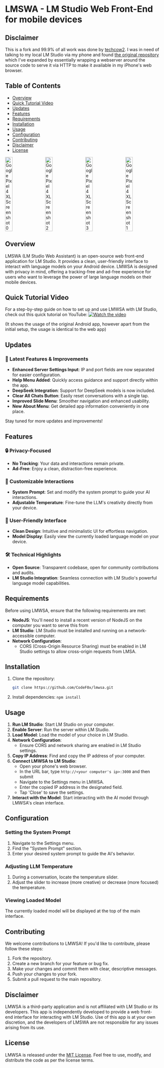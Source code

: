 # LMSWA - LM Studio Web Front-End for mobile devices

## Disclaimer

This is a fork and 99.9% of all work was done by [techcow2](https://github.com/techcow2). I was in need of talking to my local LM Studio via my phone and found [the original repository](https://github.com/techcow2/lmsa) which I've expanded by essentially wrapping a webserver around the source code to serve it via HTTP to make it available in my iPhone's web browser.

## Table of Contents

- [Overview](#overview)  
- [Quick Tutorial Video](#quick-tutorial-video)  
- [Updates](#updates)  
- [Features](#features)  
- [Requirements](#requirements)  
- [Installation](#installation)  
- [Usage](#usage)  
- [Configuration](#configuration)  
- [Contributing](#contributing)  
- [Disclaimer](#disclaimer)  
- [License](#license)  

<div style="display: flex; justify-content: space-between; gap: 10px;">  
    <img src="https://github.com/user-attachments/assets/b3640a20-a180-4a37-94ae-53c6020ca03b" alt="Google Pixel 4 XL Screenshot 0" style="width: 22%; height: auto;">  
    <img src="https://github.com/user-attachments/assets/dd665c56-4639-440d-8826-eb0813117304" alt="Google Pixel 4 XL Screenshot 2" style="width: 22%; height: auto;">  
    <img src="https://github.com/user-attachments/assets/23b6236b-980e-443c-afc9-b974029bcc8a" alt="Google Pixel 4 XL Screenshot 3" style="width: 22%; height: auto;">  
    <img src="https://github.com/user-attachments/assets/85e275f3-62fa-4143-9fa2-1cade83031c5" alt="Google Pixel 4 XL Screenshot 1" style="width: 22%; height: auto;">  
</div>  

## Overview

LMSWA (LM Studio Web Assistant) is an open-source web front-end application for LM Studio. It provides a clean, user-friendly interface to interact with language models on your Android device. LMWSA is designed with privacy in mind, offering a tracking-free and ad-free experience for users who want to leverage the power of large language models on their mobile devices.

## Quick Tutorial Video

For a step-by-step guide on how to set up and use LMWSA with LM Studio, check out this quick tutorial on YouTube: 
[![Watch the video](https://img.youtube.com/vi/qoXfa6In5BM/0.jpg)](https://youtu.be/qoXfa6In5BM)

(It shows the usage of the original Android app, however apart from the initial setup, the usage is identical to the web app)

## Updates

### 🚀 Latest Features & Improvements

- **Enhanced Server Settings Input**: IP and port fields are now separated for easier configuration.  
- **Help Menu Added**: Quickly access guidance and support directly within the app.  
- **DeepSeek Integration**: Support for DeepSeek models is now included.  
- **Clear All Chats Button**: Easily reset conversations with a single tap.  
- **Improved Slide Menu**: Smoother navigation and enhanced usability.  
- **New About Menu**: Get detailed app information conveniently in one place.  

Stay tuned for more updates and improvements!

## Features

### 🔒 Privacy-Focused

- **No Tracking**: Your data and interactions remain private.  
- **Ad-Free**: Enjoy a clean, distraction-free experience.  

### 💬 Customizable Interactions

- **System Prompt**: Set and modify the system prompt to guide your AI interactions.  
- **Adjustable Temperature**: Fine-tune the LLM's creativity directly from your device.  

### 📱 User-Friendly Interface

- **Clean Design**: Intuitive and minimalistic UI for effortless navigation.  
- **Model Display**: Easily view the currently loaded language model on your device.  

### 🛠 Technical Highlights

- **Open Source**: Transparent codebase, open for community contributions and audits.  
- **LM Studio Integration**: Seamless connection with LM Studio's powerful language model capabilities.  

## Requirements

Before using LMWSA, ensure that the following requirements are met:

- **NodeJS**: You'll need to install a recent version of NodeJS on the computer you want to serve this from
- **LM Studio**: LM Studio must be installed and running on a network-accessible computer.  
- **Network Configuration**:  
  - CORS (Cross-Origin Resource Sharing) must be enabled in LM Studio settings to allow cross-origin requests from LMSA.

## Installation

1. Clone the repository:  
   ```bash
   git clone https://github.com/CodeF0x/lmwsa.git
   ```
2. Install dependencies: `npm install`


## Usage

1. **Run LM Studio**: Start LM Studio on your computer.  
2. **Enable Server**: Run the server within LM Studio.  
3. **Load Model**: Load the model of your choice in LM Studio.  
4. **Network Configuration**:  
   - Ensure CORS and network sharing are enabled in LM Studio settings.  
5. **Copy IP Address**: Find and copy the IP address of your computer.  
6. **Connect LMWSA to LM Studio**:  
   - Open your phone's web browser.
   - In the URL bar, type `http://<your computer's ip>:3000` and then submit
   - Navigate to the Settings menu in LMWSA.  
   - Enter the copied IP address in the designated field.  
   - Tap 'Close' to save the settings.  
7. **Interact with the Model**: Start interacting with the AI model through LMWSA's clean interface.

## Configuration

### Setting the System Prompt

1. Navigate to the Settings menu.  
2. Find the "System Prompt" section.  
3. Enter your desired system prompt to guide the AI's behavior.

### Adjusting LLM Temperature

1. During a conversation, locate the temperature slider.  
2. Adjust the slider to increase (more creative) or decrease (more focused) the temperature.

### Viewing Loaded Model

The currently loaded model will be displayed at the top of the main interface.

## Contributing

We welcome contributions to LMWSA! If you'd like to contribute, please follow these steps:

1. Fork the repository.  
2. Create a new branch for your feature or bug fix.  
3. Make your changes and commit them with clear, descriptive messages.  
4. Push your changes to your fork.  
5. Submit a pull request to the main repository.

## Disclaimer

LMWSA is a third-party application and is not affiliated with LM Studio or its developers. This app is independently developed to provide a web front-end interface for interacting with LM Studio. Use of this app is at your own discretion, and the developers of LMSWA are not responsible for any issues arising from its use.

## License

LMWSA is released under the [MIT License](LICENSE.md). Feel free to use, modify, and distribute the code as per the license terms.
